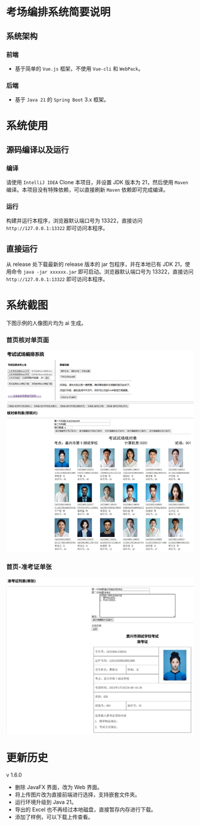 # 考场编排系统简要说明
## 系统架构
### 前端
- 基于简单的 `Vue.js` 框架，不使用 `Vue-cli` 和 `WebPack`。
### 后端
- 基于 `Java 21` 的 `Spring Boot` 3.x 框架。
# 系统使用
## 源码编译以及运行
### 编译
请使用 `IntelliJ IDEA` Clone 本项目，并设置 JDK 版本为 21，然后使用 `Maven` 编译。本项目没有特殊依赖，可以直接刷新 `Maven` 依赖即可完成编译。
### 运行
构建并运行本程序，浏览器默认端口号为 13322，直接访问 `http://127.0.0.1:13322` 即可访问本程序。
## 直接运行
从 release 处下载最新的 release 版本的 jar 包程序，并在本地已有 JDK 21，使用命令 `java -jar xxxxxx.jar` 即可启动。浏览器默认端口号为 13322，直接访问 `http://127.0.0.1:13322` 即可访问本程序。
# 系统截图
下图示例的人像图片均为 ai 生成。
### 首页核对单页面
![首页图片-核对单.jpg](img/首页图片-核对单.jpg)
### 首页-准考证单张
![首页-准考证单张-1.jpg](img/首页-准考证单张-1.jpg)

# 更新历史
v 1.6.0
- 删除 JavaFX 界面，改为 Web 界面。
- 将上传图片改为直接前端进行选择，支持嵌套文件夹。
- 运行环境升级到 Java 21。
- 导出的 Excel 也不再经过本地磁盘，直接暂存内存进行下载。
- 添加了样例，可以下载上传查看。
